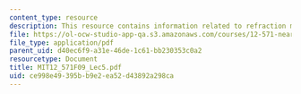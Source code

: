 ```yaml
---
content_type: resource
description: This resource contains information related to refraction migration methods.
file: https://ol-ocw-studio-app-qa.s3.amazonaws.com/courses/12-571-near-surface-geophysical-imaging-fall-2009/ce998e49395bb9e2ea52d43892a298ca_MIT12_571F09_Lec5.pdf
file_type: application/pdf
parent_uid: d40ec6f9-a31e-46de-1c61-bb230353c0a2
resourcetype: Document
title: MIT12_571F09_Lec5.pdf
uid: ce998e49-395b-b9e2-ea52-d43892a298ca
---
```

